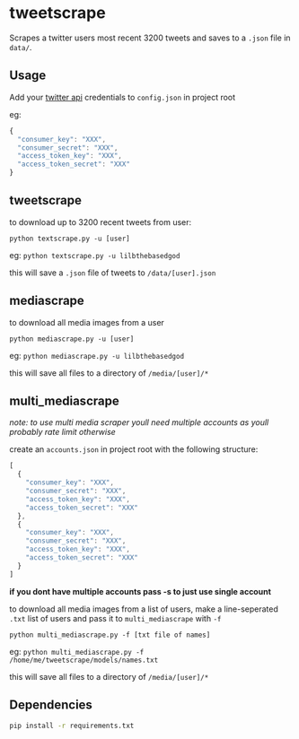 # tweetscrape

Scrapes a twitter users most recent 3200 tweets and saves to a `.json` file in `data/`. 

## Usage

Add your [twitter api](https://apps.twitter.com/) credentials to `config.json` in project root

eg:

```js
{
  "consumer_key": "XXX",
  "consumer_secret": "XXX",
  "access_token_key": "XXX",
  "access_token_secret": "XXX"
}
```

## tweetscrape

to download up to 3200 recent tweets from user: 

`python textscrape.py -u [user]`

eg: `python textscrape.py -u lilbthebasedgod`

this will save a `.json` file of tweets to `/data/[user].json`

## mediascrape

to download all media images from a user 

`python mediascrape.py -u [user]`

eg: `python mediascrape.py -u lilbthebasedgod`

this will save all files to a directory of `/media/[user]/*`

## multi\_mediascrape

_note: to use multi media scraper youll need multiple accounts as youll probably rate limit otherwise_

create an `accounts.json` in project root with the following structure:

```js
[
  {
    "consumer_key": "XXX",
    "consumer_secret": "XXX",
    "access_token_key": "XXX",
    "access_token_secret": "XXX"
  },
  {
    "consumer_key": "XXX",
    "consumer_secret": "XXX",
    "access_token_key": "XXX",
    "access_token_secret": "XXX"
  }
]
```

**if you dont have multiple accounts pass -s to just use single account**

to download all media images from a list of users, make a line-seperated `.txt` list of users and pass it to `multi_mediascrape` with `-f` 

`python multi_mediascrape.py -f [txt file of names]`

eg: `python multi_mediascrape.py -f /home/me/tweetscrape/models/names.txt`

this will save all files to a directory of `/media/[user]/*`

## Dependencies

```bash
pip install -r requirements.txt
```
